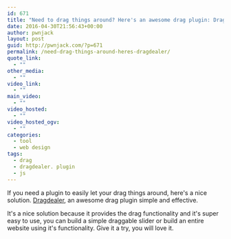 ```yaml
---
id: 671
title: "Need to drag things around? Here's an awesome drag plugin: Dragdealer"
date: 2016-04-30T21:56:43+00:00
author: pwnjack
layout: post
guid: http://pwnjack.com/?p=671
permalink: /need-drag-things-around-heres-dragdealer/
quote_link:
  - ""
other_media:
  - ""
video_link:
  - ""
main_video:
  - ""
video_hosted:
  - ""
video_hosted_ogv:
  - ""
categories:
  - tool
  - web design
tags:
  - drag
  - dragdealer. plugin
  - js
---
```

If you need a plugin to easily let your drag things around, here's a nice solution. <a href="https://skidding.github.io/dragdealer/" target="_blank">Dragdealer</a>, an awesome drag plugin simple and effective.

It's a nice solution because it provides the drag functionality and it's super easy to use, you can build a simple draggable slider or build an entire website using it's functionality. Give it a try, you will love it.